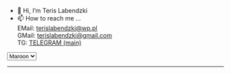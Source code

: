 - 👋 Hi, I’m Teris Labendzki<br>
- 📫 How to reach me ... <br>
EMail: <a href="mailto:terislabendzki@wp.pl">terislabendzki@wp.pl</a><br>
GMail: <a href="mailto:terislabendzki@gmail.com">terislabendzki@gmail.com</a><br>
TG: <a href="terrishonda">TELEGRAM (main)</a><br>

<select id="selcolor">
<option value="Maroon">Maroon</option>
<option value="Green">Green</option>
<option value="Yellow">Yellow</option>
<option value="Blue">Blue</option>
<option value="Red">Red</option>
<option value="White">Other</option>

</select>
<hr>
<!---
terishonda/terishonda is a ✨ special ✨ repository because its `README.md` (this file) appears on your GitHub profile.
You can click the Preview link to take a look at your changes.
--->
